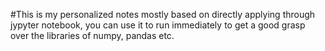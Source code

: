 #This is my personalized notes mostly based on directly applying through jypyter notebook, you can use it to run immediately to get a good grasp over the libraries of numpy, pandas etc. 
